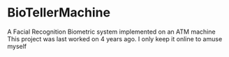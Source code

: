BioTellerMachine
================
A Facial Recognition Biometric system implemented on an ATM machine
<br/>
This project was last worked on 4 years ago.
I only keep it online to amuse myself
